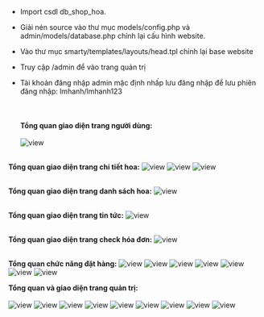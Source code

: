 
- Import csdl db_shop_hoa.
- Giải nén source vào thư mục models/config.php và admin/models/database.php chỉnh lại cấu hình website.
- Vào thư mục smarty/templates/layouts/head.tpl chỉnh lại base website

- Truy cập /admin để vào trang quản trị
- Tài khoản đăng nhập admin mặc định nhấp lưu đăng nhập để lưu phiên đăng nhập: lmhanh/lmhanh123
<br><br><br><br>
<strong>Tổng quan giao diện trang người dùng:</strong>
<br><br>
![view](https://farm5.staticflickr.com/4648/40041533422_c21108bd9d_b.jpg)
<br><br>

<strong>Tổng quan giao diện trang chi tiết hoa:</strong>
![view](https://farm5.staticflickr.com/4747/26201018628_583fa8da17_b.jpg)
![view](https://farm5.staticflickr.com/4721/26201018388_eb2f4ed09d_b.jpg)
![view](https://farm5.staticflickr.com/4621/26201018048_e2ee3350a7_b.jpg)
<br><br>

<strong>Tổng quan giao diện trang danh sách hoa:</strong>
![view](https://farm5.staticflickr.com/4757/26201017108_4e902bf238_b.jpg)
<br><br>

<strong>Tổng quan giao diện trang tin tức:</strong>
![view](https://farm5.staticflickr.com/4669/39175873805_ae4962cbdc_b.jpg)
<br><br>

<strong>Tổng quan giao diện trang check hóa đơn:</strong>
![view](https://farm5.staticflickr.com/4695/26201018588_a4193b9842_b.jpg)
<br><br>

<strong>Tổng quan chức năng đặt hàng:</strong>
![view](https://farm5.staticflickr.com/4724/40041536202_2d67a292b3_b.jpg)
![view](https://farm5.staticflickr.com/4603/26201018098_ddbcf11122_b.jpg)
![view](https://farm5.staticflickr.com/4678/39175874255_3073623a74_b.jpg)
![view](https://farm5.staticflickr.com/4658/39175874115_2bb0d961c8_b.jpg)
![view](https://farm5.staticflickr.com/4694/26201017588_9dec3812e4_b.jpg)
![view](https://farm5.staticflickr.com/4659/39175874385_e5279dd080_b.jpg)
![view](https://farm5.staticflickr.com/4619/40041534892_1a2851cd24_b.jpg)


<strong>Tổng quan và giao diện trang quản trị:</strong>
<br><br>
![view](https://farm5.staticflickr.com/4706/40041539282_a421c8e2f9_b.jpg)
![view](https://farm5.staticflickr.com/4751/40041538672_1c713f168c_b.jpg)
![view](https://farm5.staticflickr.com/4619/40041538102_34bc33a82f_b.jpg)
![view](https://farm5.staticflickr.com/4617/40041537752_4bddb2685c_b.jpg)
![view](https://farm5.staticflickr.com/4745/40041537602_acd8b204c1_b.jpg)
![view](https://farm5.staticflickr.com/4766/40041537482_27b9fa7369_b.jpg)
![view](https://farm5.staticflickr.com/4605/40041537332_6949bd4d56_b.jpg)
![view](https://farm5.staticflickr.com/4743/40041537112_bf68de5ecb_b.jpg)
![view](https://farm5.staticflickr.com/4719/26201018728_cf3a8daca6_b.jpg)
